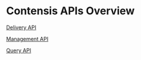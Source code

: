 # Contensis APIs Overview

[Delivery API](delivery-api/intro.md)

[Management API](management-api/intro.md)

[Query API](/common/query-api/query-operators.md)

